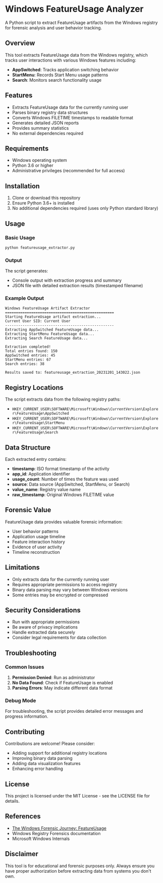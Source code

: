 # Windows FeatureUsage Analyzer

A Python script to extract FeatureUsage artifacts from the Windows registry for forensic analysis and user behavior tracking.

## Overview

This tool extracts FeatureUsage data from the Windows registry, which tracks user interactions with various Windows features including:

- **AppSwitched**: Tracks application switching behavior
- **StartMenu**: Records Start Menu usage patterns
- **Search**: Monitors search functionality usage

## Features

- Extracts FeatureUsage data for the currently running user
- Parses binary registry data structures
- Converts Windows FILETIME timestamps to readable format
- Generates detailed JSON reports
- Provides summary statistics
- No external dependencies required

## Requirements

- Windows operating system
- Python 3.6 or higher
- Administrative privileges (recommended for full access)

## Installation

1. Clone or download this repository
2. Ensure Python 3.6+ is installed
3. No additional dependencies required (uses only Python standard library)

## Usage

### Basic Usage

```bash
python featureusage_extractor.py
```

### Output

The script generates:
- Console output with extraction progress and summary
- JSON file with detailed extraction results (timestamped filename)

### Example Output

```
Windows FeatureUsage Artifact Extractor
==================================================
Starting FeatureUsage artifact extraction...
Current User SID: Current User
--------------------------------------------------
Extracting AppSwitched FeatureUsage data...
Extracting StartMenu FeatureUsage data...
Extracting Search FeatureUsage data...

Extraction completed!
Total entries found: 150
AppSwitched entries: 45
StartMenu entries: 67
Search entries: 38

Results saved to: featureusage_extraction_20231201_143022.json
```

## Registry Locations

The script extracts data from the following registry paths:

- `HKEY_CURRENT_USER\SOFTWARE\Microsoft\Windows\CurrentVersion\Explorer\FeatureUsage\AppSwitched`
- `HKEY_CURRENT_USER\SOFTWARE\Microsoft\Windows\CurrentVersion\Explorer\FeatureUsage\StartMenu`
- `HKEY_CURRENT_USER\SOFTWARE\Microsoft\Windows\CurrentVersion\Explorer\FeatureUsage\Search`

## Data Structure

Each extracted entry contains:

- **timestamp**: ISO format timestamp of the activity
- **app_id**: Application identifier
- **usage_count**: Number of times the feature was used
- **source**: Data source (AppSwitched, StartMenu, or Search)
- **value_name**: Registry value name
- **raw_timestamp**: Original Windows FILETIME value

## Forensic Value

FeatureUsage data provides valuable forensic information:

- User behavior patterns
- Application usage timeline
- Feature interaction history
- Evidence of user activity
- Timeline reconstruction

## Limitations

- Only extracts data for the currently running user
- Requires appropriate permissions to access registry
- Binary data parsing may vary between Windows versions
- Some entries may be encrypted or compressed

## Security Considerations

- Run with appropriate permissions
- Be aware of privacy implications
- Handle extracted data securely
- Consider legal requirements for data collection

## Troubleshooting

### Common Issues

1. **Permission Denied**: Run as administrator
2. **No Data Found**: Check if FeatureUsage is enabled
3. **Parsing Errors**: May indicate different data format

### Debug Mode

For troubleshooting, the script provides detailed error messages and progress information.

## Contributing

Contributions are welcome! Please consider:

- Adding support for additional registry locations
- Improving binary data parsing
- Adding data visualization features
- Enhancing error handling

## License

This project is licensed under the MIT License - see the LICENSE file for details.

## References

- [The Windows Forensic Journey: FeatureUsage](https://medium.com/@boutnaru/the-windows-forensic-journey-featureusage-aed8f14c84ab)
- Windows Registry Forensics documentation
- Microsoft Windows Internals

## Disclaimer

This tool is for educational and forensic purposes only. Always ensure you have proper authorization before extracting data from systems you don't own. 